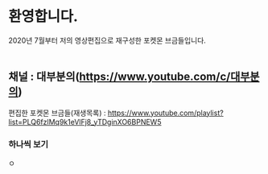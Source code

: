 # 환영합니다.

2020년 7월부터 저의 영상편집으로 재구성한 포켓몬 브금들입니다.<br><br>
## 채널 : 대부분의(https://www.youtube.com/c/대부분의)

편집한 포켓몬 브금들(재생목록) : https://www.youtube.com/playlist?list=PLQ6fzlMq9k1eVlFj8_yTDginXO6BPNEW5


### 하나씩 보기

ㅇ
